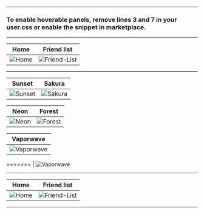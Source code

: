 
---

### To enable hoverable panels, remove lines 3 and 7 in your user.css or enable the snippet in marketplace.

---

|                                 Home                                 |                                 Friend list                                 |
| :------------------------------------------------------------------: | :-------------------------------------------------------------------------: |
| ![Home](https://comfy-themes.github.io/Spicetify/Comfy-Chromatic/assets/home.gif) | ![Friend-List](https://comfy-themes.github.io/Spicetify/Comfy-Chromatic/assets/friend-list.gif) |

---

|                                 Sunset                               |                                 Sakura                                      |
| :------------------------------------------------------------------: | :-------------------------------------------------------------------------: |
| ![Sunset](https://comfy-themes.github.io/Spicetify/Comfy-Chromatic/colors/Sunset.png) | ![Sakura](https://comfy-themes.github.io/Spicetify/Comfy-Chromatic/colors/Sakura.png) |

|                                 Neon                                 |                                 Forest                                      |
| :------------------------------------------------------------------: | :-------------------------------------------------------------------------: |
| ![Neon](https://comfy-themes.github.io/Spicetify/Comfy-Chromatic/colors/Neon.png) | ![Forest](https://comfy-themes.github.io/Spicetify/Comfy-Chromatic/colors/Forest.png) |

|                                 Vaporwave                            |
| :------------------------------------------------------------------: |
| ![Vaporwave](https://comfy-themes.github.io/Spicetify/Comfy-Chromatic/colors/Vaporwave.png)
=======
| ![Vaporwave](https://comfy-themes.github.io/Spicetify/Comfy-Chromatic/colors/Vaporwave.png)

---

|                                 Home                                 |                                 Friend list                                 |
| :------------------------------------------------------------------: | :-------------------------------------------------------------------------: |
| ![Home](https://github.com/comfy-themes/Spicetify/blob/main/Comfy-Chromatic/assets/home.gif?raw=true) | ![Friend-List](https://github.com/comfy-themes/Spicetify/blob/main/Comfy-Chromatic/assets/friend-list.gif?raw=true) |

---